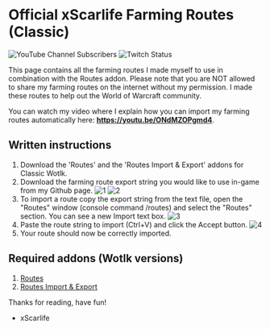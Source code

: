 # Official xScarlife Farming Routes (Classic)

![YouTube Channel Subscribers](https://img.shields.io/youtube/channel/subscribers/UCY_LsfkMQS--TVMvGl90rNA?style=social)
![Twitch Status](https://img.shields.io/twitch/status/xscarlife?style=social)

This page contains all the farming routes I made myself to use in combination with the Routes addon. Please note that you are NOT allowed to share my farming routes on the internet without my permission. I made these routes to help out the World of Warcraft community.

You can watch my video where I explain how you can import my farming routes automatically here: **https://youtu.be/ONdMZOPgmd4**.

## Written instructions
1) Download the 'Routes' and the 'Routes Import & Export' addons for Classic Wotlk.
2) Download the farming route export string you would like to use in-game from my Github page.
![1](https://user-images.githubusercontent.com/24465574/190901474-3bc6a4db-a8f5-4f7a-9270-8ef91d3276e5.png)
![2](https://user-images.githubusercontent.com/24465574/190901482-18244229-021f-4a4a-aa9b-a46d886fab0b.png)
3) To import a route copy the export string from the text file, open the "Routes" window (console command /routes) and select the "Routes" section. You can see a new Import text box. 
![3](https://user-images.githubusercontent.com/24465574/190901492-966aa4a1-c243-4010-945d-fd75d3548d22.png)
5) Paste the route string to import (Ctrl+V) and click the Accept button. 
![4](https://user-images.githubusercontent.com/24465574/185458492-86949b8d-80a1-4460-815c-c0de44761c92.png)
7) Your route should now be correctly imported.

## Required addons (Wotlk versions)
1) [Routes](https://www.curseforge.com/wow/addons/routes)
2) [Routes Import & Export](https://www.curseforge.com/wow/addons/routes-import-export)

Thanks for reading, have fun!

- xScarlife
